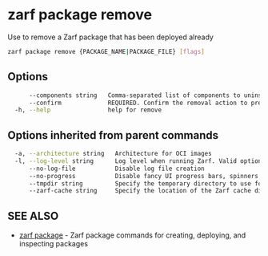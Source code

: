 # zarf package remove

Use to remove a Zarf package that has been deployed already

``` bash
zarf package remove {PACKAGE_NAME|PACKAGE_FILE} [flags]
```

## Options

``` bash
      --components string   Comma-separated list of components to uninstall
      --confirm             REQUIRED. Confirm the removal action to prevent accidental deletions
  -h, --help                help for remove
```

## Options inherited from parent commands

``` bash
  -a, --architecture string   Architecture for OCI images
  -l, --log-level string      Log level when running Zarf. Valid options are: warn, info, debug, trace (default "info")
      --no-log-file           Disable log file creation
      --no-progress           Disable fancy UI progress bars, spinners, logos, etc
      --tmpdir string         Specify the temporary directory to use for intermediate files
      --zarf-cache string     Specify the location of the Zarf cache directory (default "~/.zarf-cache")
```

## SEE ALSO

* [zarf package](zarf_package.md) - Zarf package commands for creating, deploying, and inspecting packages
